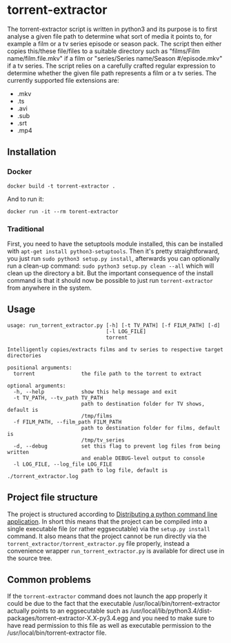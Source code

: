 # torrent-extractor

The torrent-extractor script is written in python3 and its purpose is to first
analyse a given file path to determine what sort of media it points to, for
example a film or a tv series episode or season pack. The script then either
copies this/these file/files to a suitable directory such as
"films/Film name/film.file.mkv" if a film or "series/Series name/Season #/episode.mkv"
if a tv series. The script relies on a carefully crafted regular expression to
determine whether the given file path represents a film or a tv series. The
currently supported file extensions are:
- .mkv
- .ts
- .avi
- .sub
- .srt
- .mp4

## Installation

### Docker
`docker build -t torrent-extractor .`

And to run it:

`docker run -it --rm torent-extractor`

### Traditional
First, you need to have the setuptools module installed, this can be installed with
`apt-get install python3-setuptools`. Then it's pretty straightforward, you just run
`sudo python3 setup.py install`, afterwards you can optionally run a clean-up command:
`sudo python3 setup.py clean --all` which will clean up the directory a bit.
But the important consequence of the install command is that it should now be possible
to just run `torrent-extractor` from anywhere in the system.

## Usage
```
usage: run_torrent_extractor.py [-h] [-t TV_PATH] [-f FILM_PATH] [-d]
                                [-l LOG_FILE]
                                torrent

Intelligently copies/extracts films and tv series to respective target
directories

positional arguments:
  torrent               the file path to the torrent to extract

optional arguments:
  -h, --help            show this help message and exit
  -t TV_PATH, --tv_path TV_PATH
                        path to destination folder for TV shows, default is
                        /tmp/films
  -f FILM_PATH, --film_path FILM_PATH
                        path to destination folder for films, default is
                        /tmp/tv_series
  -d, --debug           set this flag to prevent log files from being written
                        and enable DEBUG-level output to console
  -l LOG_FILE, --log_file LOG_FILE
                        path to log file, default is ./torrent_extractor.log

```



## Project file structure

The project is structured according to
[Distributing a python command line application](http://gehrcke.de/2014/02/distributing-a-python-command-line-application/).
In short this means that the project can be compiled into a single executable file
(or rather eggsecutable) via the `setup.py install` command. It also means that the project cannot be run
directly via the `torrent_extractor/torrent_extractor.py` file properly, instead a convenience wrapper
`run_torrent_extractor.py` is available for direct use in the source tree.

## Common problems

If the `torrent-extractor` command does not launch the app properly it could be due
to the fact that the executable /usr/local/bin/torrent-extractor actually points to
an eggsecutable such as /usr/local/lib/python3.4/dist-packages/torrent-extractor-X.X-py3.4.egg
and you need to make sure to have read permission to this file as well as executable permission to the
/usr/local/bin/torrent-extractor file.
